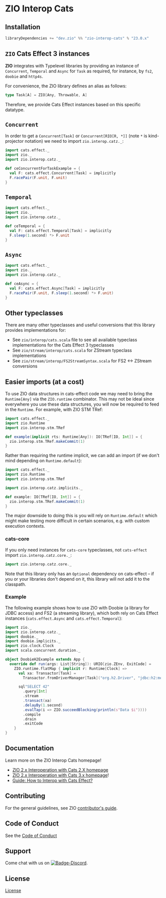 [//]: # (This file was autogenerated using `zio-sbt-website` plugin via `sbt generateReadme` command.)
[//]: # (So please do not edit it manually. Instead, change "docs/index.md" file or sbt setting keys)
[//]: # (e.g. "readmeDocumentation" and "readmeSupport".)

# ZIO Interop Cats

## Installation

```sbt
libraryDependencies += "dev.zio" %% "zio-interop-cats" % "23.0.x"
```

## `ZIO` Cats Effect 3 instances

**ZIO** integrates with Typelevel libraries by providing an instance of `Concurrent`, `Temporal` and `Async` for `Task`
as required, for instance, by `fs2`, `doobie` and `http4s`.

For convenience, the ZIO library defines an alias as follows:

```scala
type Task[A] = ZIO[Any, Throwable, A]
```

Therefore, we provide Cats Effect instances based on this specific datatype.

## `Concurrent`

In order to get a `Concurrent[Task]` or `Concurrent[RIO[R, *]]` (note `*` is kind-projector notation) we need to import `zio.interop.catz._`:

```scala
import cats.effect._
import zio._
import zio.interop.catz._

def ceConcurrentForTaskExample = {
  val F: cats.effect.Concurrent[Task] = implicitly
  F.racePair(F.unit, F.unit)
}
```

## `Temporal`

```scala
import cats.effect._
import zio._
import zio.interop.catz._

def ceTemporal = {
  val F: cats.effect.Temporal[Task] = implicitly
  F.sleep(1.second) *> F.unit
}
```

## `Async`

```scala
import cats.effect._
import zio._
import zio.interop.catz._

def ceAsync = {
  val F: cats.effect.Async[Task] = implicitly
  F.racePair(F.unit, F.sleep(1.second) *> F.unit)
}
```

## Other typeclasses

There are many other typeclasses and useful conversions that this library provides implementations for:
* See `zio/interop/cats.scala` file to see all available typeclass implementations for the Cats Effect 3 typeclasses
* See `zio/stream/interop/cats.scala` for ZStream typeclass implementations
* See `zio/stream/interop/FS2StreamSyntax.scala` for FS2 <-> ZStream conversions

## Easier imports (at a cost)

To use ZIO data structures in cats-effect code we may need to bring the `Runtime[Any]` via the `ZIO.runtime` combinator. This may
not be ideal since everywhere you use these data structures, you will now be required to feed in the `Runtime`.
For example, with ZIO STM TRef:

```scala
import cats.effect._
import zio.Runtime
import zio.interop.stm.TRef

def example(implicit rts: Runtime[Any]): IO[TRef[IO, Int]] = {
  zio.interop.stm.TRef.makeCommit(1)
}
```

Rather than requiring the runtime implicit, we can add an import (if we don't mind depending on `Runtime.default`):
```scala
import cats.effect._
import zio.Runtime
import zio.interop.stm.TRef

import zio.interop.catz.implicits._

def example: IO[TRef[IO, Int]] = {
  zio.interop.stm.TRef.makeCommit(1)
}
```

The major downside to doing this is you will rely on `Runtime.default` which might make testing more difficult in certain scenarios, e.g. with custom execution contexts.

### cats-core

If you only need instances for `cats-core` typeclasses, not `cats-effect` import `zio.interop.catz.core._`:

```scala
import zio.interop.catz.core._
```

Note that this library only has an `Optional` dependency on cats-effect – if you or your libraries don't depend on it, this library will not add it to the classpath.

### Example

The following example shows how to use ZIO with Doobie (a library for JDBC access) and FS2 (a streaming library), which both rely on Cats Effect instances (`cats.effect.Async` and `cats.effect.Temporal`):

```scala
import zio._
import zio.interop.catz._
import doobie._
import doobie.implicits._
import zio.clock.Clock
import scala.concurrent.duration._

object DoobieH2Example extends App {
  override def run(args: List[String]): URIO[zio.ZEnv, ExitCode] =
    ZIO.runtime.flatMap { implicit r: Runtime[Clock] =>
      val xa: Transactor[Task] =
        Transactor.fromDriverManager[Task]("org.h2.Driver", "jdbc:h2:mem:test;DB_CLOSE_DELAY=-1", "user", "")

      sql"SELECT 42"
        .query[Int]
        .stream
        .transact(xa)
        .delayBy(1.second)
        .evalTap(i => ZIO.succeedBlocking(println(s"Data $i"))))
        .compile
        .drain
        .exitCode
    }
}
```

## Documentation

Learn more on the ZIO Interop Cats homepage!
- [ZIO 2.x Interoperation with Cats 2.X homepage](https://zio.dev/zio2-interop-cats2/)
- [ZIO 2.x Interoperation with Cats 3.x homepage](https://zio.dev/zio2-interop-cats3/)!
- [Guide: How to Interop with Cats Effect?](https://zio.dev/guides/interop/with-cats-effect)

## Contributing

For the general guidelines, see ZIO [contributor's guide](https://zio.dev/about/contributing).

## Code of Conduct

See the [Code of Conduct](https://zio.dev/about/code-of-conduct)

## Support

Come chat with us on [![Badge-Discord]][Link-Discord].

[Badge-Discord]: https://img.shields.io/discord/629491597070827530?logo=discord "chat on discord"
[Link-Discord]: https://discord.gg/2ccFBr4 "Discord"

## License

[License](LICENSE)
